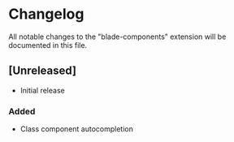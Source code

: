 # Changelog

All notable changes to the "blade-components" extension will be documented in this file.

## [Unreleased]

- Initial release

### Added

- Class component autocompletion